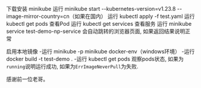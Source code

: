 下载安装 minikube
运行 minikube start --kubernetes-version=v1.23.8 --image-mirror-country=cn（如果在国内）
运行 kubectl apply -f test.yaml
运行 kubectl get pods 查看Pod
运行 kubectl get services 查看服务
运行 minikube service test-demo-np-service 会自动跳转的浏览器页面, 如果返回结果说明正常


启用本地镜像
-运行 minikube -p minikube docker-env（windows环境）
-运行 docker build -t test-demo .
-运行 kubectl get pods 观察pods状态, 如果为`running`说明运行成功, 如果为`ErrImageNeverPull`为失败. 

感谢前一位老哥。